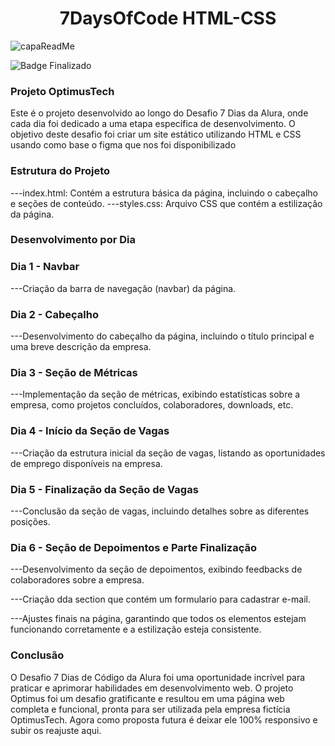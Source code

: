 <h1 align="center"> 7DaysOfCode HTML-CSS </h1>

![capaReadMe](https://github.com/ovattsuG/7DaysOfCode-HTML-CSS/assets/112031013/a081e29e-1b9e-42a5-bee8-e223182d898c)

![Badge Finalizado](http://img.shields.io/static/v1?label=STATUS&message=FINALIZADO&color=BLUE&style=for-the-badge)

<h3>Projeto OptimusTech </h3>
<span>Este é o projeto desenvolvido ao longo do Desafio 7 Dias da Alura, onde cada dia foi dedicado a uma etapa específica de desenvolvimento. O objetivo deste desafio foi criar um site estático utilizando HTML e CSS usando como base o figma que nos foi disponibilizado</span>
<h3>Estrutura do Projeto</h3>
---index.html: Contém a estrutura básica da página, incluindo o cabeçalho e seções de conteúdo.
---styles.css: Arquivo CSS que contém a estilização da página.
<h3>Desenvolvimento por Dia</h3>

<h3>Dia 1 - Navbar</h3>
---Criação da barra de navegação (navbar) da página.

<h3>Dia 2 - Cabeçalho</h3>
---Desenvolvimento do cabeçalho da página, incluindo o título principal e uma breve descrição da empresa.

<h3>Dia 3 - Seção de Métricas</h3>
---Implementação da seção de métricas, exibindo estatísticas sobre a empresa, como projetos concluídos, colaboradores, downloads, etc.

<h3>Dia 4 - Início da Seção de Vagas</h3>
---Criação da estrutura inicial da seção de vagas, listando as oportunidades de emprego disponíveis na empresa.

<h3>Dia 5 - Finalização da Seção de Vagas</h3>
---Conclusão da seção de vagas, incluindo detalhes sobre as diferentes posições.

<h3>Dia 6 - Seção de Depoimentos e Parte Finalização</h3>

---Desenvolvimento da seção de depoimentos, exibindo feedbacks de colaboradores sobre a empresa.

---Criação dda section que contém um formulario para cadastrar e-mail.

---Ajustes finais na página, garantindo que todos os elementos estejam funcionando corretamente e a estilização esteja consistente.


<h3>Conclusão</h3>
O Desafio 7 Dias de Código da Alura foi uma oportunidade incrível para praticar e aprimorar habilidades em desenvolvimento web. O projeto Optimus foi um desafio gratificante e resultou em uma página web completa e funcional, pronta para ser utilizada pela empresa fictícia OptimusTech. Agora como proposta futura é deixar ele 100% responsivo e subir os reajuste aqui.
